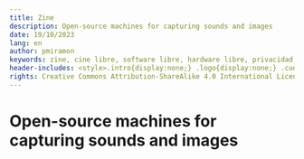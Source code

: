 ```yaml
---
title: Zine
description: Open-source machines for capturing sounds and images
date: 19/10/2023
lang: en
author: pmiramon
keywords: zine, cine libre, software libre, hardware libre, privacidad, tecnología libre, autonomia digital, magic lantern, coreboot, libreboot, thinkpad, EM272
header-includes: <style>.intro{display:none;} .logo{display:none;} .cuerpo{max-width:95%;} </style>
rights: Creative Commons Attribution-ShareAlike 4.0 International License
---
```


<h1 class="index">Open-source machines for capturing sounds and images</h1>
